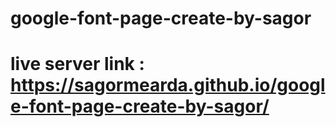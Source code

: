 # google-font-page-create-by-sagor
# live server link :  https://sagormearda.github.io/google-font-page-create-by-sagor/
